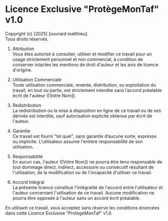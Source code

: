 Licence Exclusive "ProtègeMonTaf" v1.0
======================================

Copyright (c) [2025] [ouvrard matthieu].  
Tous droits réservés.

1. Attribution  
   Vous êtes autorisé à consulter, utiliser et modifier ce travail pour un usage strictement personnel et non commercial, à condition de conserver intactes les mentions de droit d'auteur et les avis de licence d'origine.

2. Utilisation Commerciale  
   Toute utilisation commerciale, revente, distribution, ou exploitation du travail, en tout ou partie, est strictement interdite sans l’accord préalable écrit de l'auteur ([Votre Nom]).

3. Redistribution  
   La redistribution ou la mise à disposition en ligne de ce travail ou de ses dérivés est interdite, sauf autorisation explicite obtenue par écrit de l'auteur.

4. Garantie  
   Ce travail est fourni "tel quel", sans garantie d’aucune sorte, expresse ou implicite. L'utilisateur assume l'entière responsabilité de son utilisation.

5. Responsabilité  
   En aucun cas, l'auteur ([Votre Nom]) ne pourra être tenu responsable de tout dommage direct, indirect, accessoire ou consécutif résultant de l'utilisation, de la modification ou de l'incapacité d'utiliser ce travail.

6. Accord Intégral  
   La présente licence constitue l'intégralité de l'accord entre l'utilisateur et l'auteur concernant l'utilisation de ce travail. Aucune modification ne pourra être opposée à l'auteur sans un accord écrit préalable.

En utilisant ce travail, vous acceptez sans réserve les conditions énoncées dans cette Licence Exclusive "ProtègeMonTaf" v1.0.
